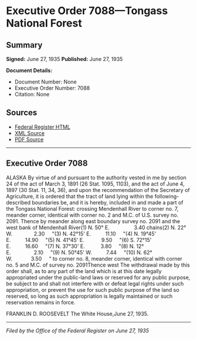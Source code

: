 # Executive Order 7088—Tongass National Forest

## Summary

**Signed:** June 27, 1935
**Published:** June 27, 1935

**Document Details:**
- Document Number: None
- Executive Order Number: 7088
- Citation: None

## Sources
- [Federal Register HTML](https://www.presidency.ucsb.edu/documents/executive-order-7088-tongass-national-forest)
- [XML Source](None)
- [PDF Source](None)

---

## Executive Order 7088

ALASKA
By virtue of and pursuant to the authority vested in me by section 24 of the act of March 3, 1891 (26 Stat. 1095, 1103), and the act of June 4, 1897 (30 Stat. 11, 34, 36), and upon the recommendation of the Secretary of Agriculture, it is ordered that the tract of land lying within the following-described boundaries be, and it is hereby, included in and made a part of the Tongass National Forest:
crossing Mendenhall River to corner no. 7, meander corner, identical with corner no. 2 and M.C. of U.S. survey no. 2091. Thence by meander along east boundary survey no. 2091 and the west bank of Mendenhall River(1) N. 50° E.                 3.40 chains(2) N. 22° W.               2.30     "(3) N. 42°15' E.          11.10     "(4) N. 19°45' E.          14.90     "(5) N. 41°45' E.            9.50     "(6) S. 72°15' E.          16.60     "(7) N. 37°30' E.           3.80     "(8) N. 12° E.                2.10     "(9) N. 50°45' W.          7.44     "(10) N. 62° W.             3.50     "
to corner no. 8, meander corner, identical with corner no. 5 and M.C. of survey no. 2091Thence west
The withdrawal made by this order shall, as to any part of the land which is at this date legally appropriated under the public-land laws or reserved for any public purpose, be subject to and shall not interfere with or defeat legal rights under such appropriation, or prevent the use for such public purpose of the land so reserved, so long as such appropriation is legally maintained or such reservation remains in force.

FRANKLIN D. ROOSEVELT
The White House,June 27, 1935.

---

*Filed by the Office of the Federal Register on June 27, 1935*
